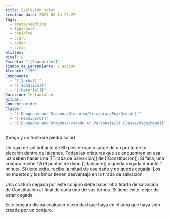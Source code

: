 ```yaml
---
title: Explosión solar
creation date: 2024-02-14 23:22
tags:
  - state/seedling
  - type/note
  - conj/lv8
  - c/dru
  - c/hec
  - c/mag
aliases: 
Nivel: 8
Escuela: "[[Evocación]]"
Tiempo_de_Lanzamiento: 1 accion
Alcance: "150"
Componente:
  - "[[Verbal]]"
  - "[[Somático]]"
  - "[[Material]]"
Duración: Instantáneo
Ritual: 
Concentración: 
Clases:
  - "[[Dungeons and Dragons/Glosario/Criaturas/Pnj/Druida]]"
  - "[[Hechicero]]"
  - "[[Dungeons and Dragons/Creando un Personaje/2) Clases/Mago/Mago]]"
---
```

(fuego y un trozo de piedra solar)

Un rayo de sol brillante de 60 pies de radio surge de un punto de tu elección dentro del alcance. Todas las criaturas que se encuentren en esa luz deben hacer una [[Tirada de Salvación]] de [[Constitución]]. Si falla, una criatura recibe 12d6 puntos de daño [[Radiante]] y queda cegada durante 1 minuto. Si tiene éxito, recibe la mitad de ese daño y no queda cegada. Los no muertos y los limos tienen desventaja en la tirada de salvación.

Una criatura cegada por este conjuro debe hacer otra tirada de salvación de Constitución al final de cada uno de sus turnos. Si tiene éxito, dejar de estar cegada.

Este conjuro disipa cualquier oscuridad que haya en el área que haya sido creada por un conjuro.